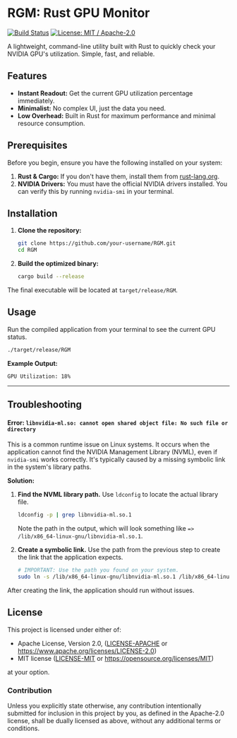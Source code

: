 # RGM: Rust GPU Monitor

[![Build Status](https://img.shields.io/badge/build-passing-brightgreen)](https://github.com/xlqmu/RGM)
[![License: MIT / Apache-2.0](https://img.shields.io/badge/License-MIT%20%2F%20Apache--2.0-blue)](https://opensource.org/licenses/MIT)

A lightweight, command-line utility built with Rust to quickly check your NVIDIA GPU's utilization. Simple, fast, and reliable.

## Features

*   **Instant Readout:** Get the current GPU utilization 
percentage immediately.
*   **Minimalist:** No complex UI, just the data you need.
*   **Low Overhead:** Built in Rust for maximum performance and minimal resource consumption.

## Prerequisites

Before you begin, ensure you have the following installed on your system:

1.  **Rust & Cargo:** If you don't have them, install them from [rust-lang.org](https://www.rust-lang.org/).
2.  **NVIDIA Drivers:** You must have the official NVIDIA drivers installed. You can verify this by running `nvidia-smi` in your terminal.

## Installation

1.  **Clone the repository:**
    ```bash
    git clone https://github.com/your-username/RGM.git
    cd RGM
    ```

2.  **Build the optimized binary:**
    ```bash
    cargo build --release
    ```

The final executable will be located at `target/release/RGM`.

## Usage

Run the compiled application from your terminal to see the current GPU status.

```bash
./target/release/RGM
```

**Example Output:**
```
GPU Utilization: 18%
```

---

## Troubleshooting

#### Error: `libnvidia-ml.so: cannot open shared object file: No such file or directory`

This is a common runtime issue on Linux systems. It occurs when the application cannot find the NVIDIA Management Library (NVML), even if `nvidia-smi` works correctly. It's typically caused by a missing symbolic link in the system's library paths.

**Solution:**

1.  **Find the NVML library path.** Use `ldconfig` to locate the actual library file.
    ```bash
    ldconfig -p | grep libnvidia-ml.so.1
    ```
    Note the path in the output, which will look something like `=> /lib/x86_64-linux-gnu/libnvidia-ml.so.1`.

2.  **Create a symbolic link.** Use the path from the previous step to create the link that the application expects.
    ```bash
    # IMPORTANT: Use the path you found on your system.
    sudo ln -s /lib/x86_64-linux-gnu/libnvidia-ml.so.1 /lib/x86_64-linux-gnu/libnvidia-ml.so
    ```

After creating the link, the application should run without issues.

## License

This project is licensed under either of:

*   Apache License, Version 2.0, ([LICENSE-APACHE](LICENSE-APACHE) or https://www.apache.org/licenses/LICENSE-2.0)
*   MIT license ([LICENSE-MIT](LICENSE-MIT) or https://opensource.org/licenses/MIT)

at your option.

### Contribution

Unless you explicitly state otherwise, any contribution intentionally submitted for inclusion in this project by you, as defined in the Apache-2.0 license, shall be dually licensed as above, without any additional terms or conditions.